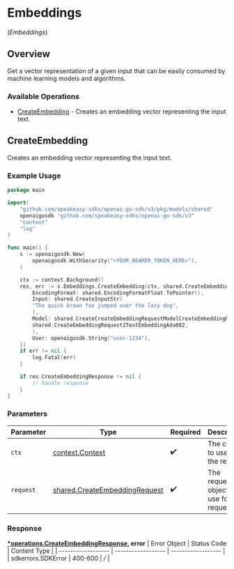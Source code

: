 # Embeddings
(*Embeddings*)

## Overview

Get a vector representation of a given input that can be easily consumed by machine learning models and algorithms.

### Available Operations

* [CreateEmbedding](#createembedding) - Creates an embedding vector representing the input text.

## CreateEmbedding

Creates an embedding vector representing the input text.

### Example Usage

```go
package main

import(
	"github.com/speakeasy-sdks/openai-go-sdk/v3/pkg/models/shared"
	openaigosdk "github.com/speakeasy-sdks/openai-go-sdk/v3"
	"context"
	"log"
)

func main() {
    s := openaigosdk.New(
        openaigosdk.WithSecurity("<YOUR_BEARER_TOKEN_HERE>"),
    )

    ctx := context.Background()
    res, err := s.Embeddings.CreateEmbedding(ctx, shared.CreateEmbeddingRequest{
        EncodingFormat: shared.EncodingFormatFloat.ToPointer(),
        Input: shared.CreateInputStr(
        "The quick brown fox jumped over the lazy dog",
        ),
        Model: shared.CreateCreateEmbeddingRequestModelCreateEmbeddingRequest2(
        shared.CreateEmbeddingRequest2TextEmbeddingAda002,
        ),
        User: openaigosdk.String("user-1234"),
    })
    if err != nil {
        log.Fatal(err)
    }

    if res.CreateEmbeddingResponse != nil {
        // handle response
    }
}
```

### Parameters

| Parameter                                                                          | Type                                                                               | Required                                                                           | Description                                                                        |
| ---------------------------------------------------------------------------------- | ---------------------------------------------------------------------------------- | ---------------------------------------------------------------------------------- | ---------------------------------------------------------------------------------- |
| `ctx`                                                                              | [context.Context](https://pkg.go.dev/context#Context)                              | :heavy_check_mark:                                                                 | The context to use for the request.                                                |
| `request`                                                                          | [shared.CreateEmbeddingRequest](../../pkg/models/shared/createembeddingrequest.md) | :heavy_check_mark:                                                                 | The request object to use for the request.                                         |


### Response

**[*operations.CreateEmbeddingResponse](../../pkg/models/operations/createembeddingresponse.md), error**
| Error Object       | Status Code        | Content Type       |
| ------------------ | ------------------ | ------------------ |
| sdkerrors.SDKError | 400-600            | */*                |
